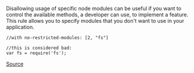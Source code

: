 Disallowing usage of specific node modules can be useful if you want to control the available methods, a developer can use, to implement a feature. This rule allows you to specify modules that you don't want to use in your application.

```
//with no-restricted-modules: [2, "fs"]

//this is considered bad:
var fs = require('fs');

```

[Source](http://eslint.org/docs/rules/no-restricted-modules)
